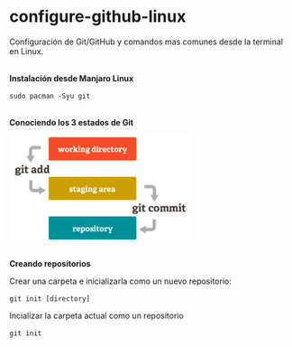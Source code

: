 # configure-github-linux
Configuración de Git/GitHub y comandos mas comunes desde la terminal en Linux.

<br><b>Instalación desde Manjaro Linux</b>

    sudo pacman -Syu git
        
<br><b>Conociendo los 3 estados de Git</b>

<img src="https://github.com/kabirna/configure-github-linux/raw/master/images/3estados.png" width="320px">


<br><b>Creando repositorios</b>

Crear una carpeta e inicializarla como un nuevo repositorio:

    git init [directory]
    
Incializar la carpeta actual como un repositorio

    git init
